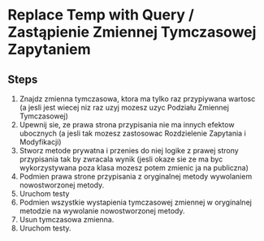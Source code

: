 # Replace Temp with Query / Zastąpienie Zmiennej Tymczasowej Zapytaniem

## Steps
1. Znajdz zmienna tymczasowa, ktora ma tylko raz przypiywana wartosc (a jesli jest wiecej niz raz uzyj mozesz uzyc Podziału Zmiennej Tymczasowej)
2. Upewnij sie, ze prawa strona przypisania nie ma innych efektow ubocznych (a jesli tak mozesz zastosowac Rozdzielenie Zapytania i Modyfikacji)
3. Stworz metode prywatna i przenies do niej logike z prawej strony przypisania tak by zwracala wynik (jesli okaze sie ze ma byc wykorzystywana poza klasa mozesz potem zmienic ja na publiczna)
4. Podmien prawa strone przypisania z oryginalnej metody wywolaniem nowostworzonej metody.
5. Uruchom testy
6. Podmien wszystkie wystapienia tymczasowej zmiennej w oryginalnej metodzie na wywolanie nowostworzonej metody.
7. Usun tymczasowa zmienna.
8. Uruchom testy.
